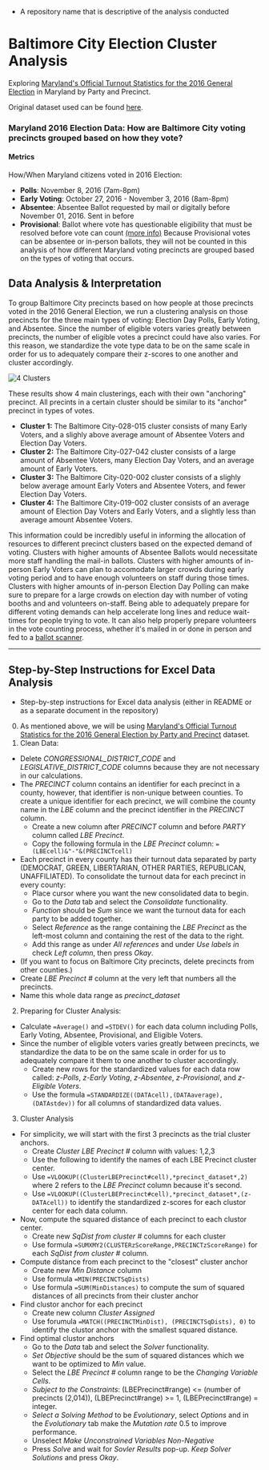* A repository name that is descriptive of the analysis conducted
# Baltimore City Election Cluster Analysis
Exploring [Maryland's Official Turnout Statistics for the 2016 General Election](https://elections.maryland.gov/elections/2016/index.html) in Maryland by Party and Precinct.

Original dataset used can be found [here](https://github.com/CamilaCamacho/baltimore_election_cluster_analysis/blob/master/Official%20by%20Party%20and%20Precinct.csv).

### Maryland 2016 Election Data: How are Baltimore City voting precincts grouped based on how they vote?

#### Metrics
How/When Maryland citizens voted in 2016 Election:
* **Polls**: November 8, 2016 (7am-8pm)
* **Early Voting**: October 27, 2016 - November 3, 2016 (8am-8pm)
* **Absentee**: Absentee Ballot requested by mail or digitally before November 01, 2016. Sent in before 
* **Provisional**: Ballot where vote has questionable eligibility that must be resolved before vote can count [(more info)](https://en.wikipedia.org/wiki/Provisional_ballot)
Because Provisional votes can be absentee or in-person ballots, they will not be counted in this analysis of how different Maryland voting precincts are grouped based on the types of voting that occurs. 

## Data Analysis & Interpretation
To group Baltimore City precincts based on how people at those precincts voted in the 2016 General Election, we run a clustering analysis on those precincts for the three main types of voting: Election Day Polls, Early Voting, and Absentee.
Since the number of eligible voters varies greatly between precincts, the number of eligible votes a precinct could have also varies. For this reason, we standardize the vote type data to be on the same scale in order for us to adequately compare their z-scores to one another and cluster accordingly.

![4 Clusters](https://github.com/CamilaCamacho/baltimore_election_cluster_analysis/blob/master/Baltimore%20City%20Clusterings.png)

These results show 4 main clusterings, each with their own "anchoring" precinct. All precints in a certain cluster should be similar to its "anchor" precinct in types of votes. 
* **Cluster 1:** The Baltimore City-028-015 cluster consists of many Early Voters, and a slighly above average amount of Absentee Voters and Election Day Voters.
* **Cluster 2:** The Baltimore City-027-042 cluster consists of a large amount of Absentee Voters, many Election Day Voters, and an average amount of Early Voters. 
* **Cluster 3:** The Baltimore City-020-002 cluster consists of a slighly below average amount Early Voters and Absentee Voters, and fewer Election Day Voters. 
* **Cluster 4:** The Baltimore City-019-002 cluster consists of an average amount of Election Day Voters and Early Voters, and a slightly less than average amount Absentee Voters.

This information could be incredibly useful in informing the allocation of resources to different precinct clusters based on the expected demand of voting. Clusters with higher amounts of Absentee Ballots would necessitate more staff handling the mail-in ballots. Clusters with higher amounts of in-person Early Voters can plan to accomodate larger crowds during early voting period and to have enough volunteers on staff during those times. Clusters with higher amounts of in-person Election Day Polling can make sure to prepare for a large crowds on election day with number of voting booths and and volunteers on-staff. 
Being able to adequately prepare for different voting demands can help accelerate long lines and reduce wait-times for people trying to vote. It can also help properly prepare volunteers in the vote counting process, whether it's mailed in or done in person and fed to a [ballot scanner](https://elections.maryland.gov/voting_system/learn_about_the_new_voting_system.html).




--- 
## Step-by-Step Instructions for Excel Data Analysis
* Step-by-step instructions for Excel data analysis (either in README or as a separate document in the repository)

0. As mentioned above, we will be using [Maryland's Official Turnout Statistics for the 2016 General Election by Party and Precinct](https://github.com/CamilaCamacho/baltimore_election_cluster_analysis/blob/master/Official%20by%20Party%20and%20Precinct.csv) dataset.
1. Clean Data:
* Delete _CONGRESSIONAL_DISTRICT_CODE_ and _LEGISLATIVE_DISTRICT_CODE_ columns because they are not necessary in our calculations. 
* The _PRECINCT_ column contains an identifier for each precinct in a county, however, that identifier is non-unique between counties. To create a unique identifier for each precinct, we will combine the county name in the _LBE_ column and the precinct identifier in the _PRECINCT_ column. 
  * Create a new column after _PRECINCT_ column and before _PARTY_ column called _LBE Precinct_.
  * Copy the following formula in the _LBE Precinct_ column:
   `=(LBEcell)&"-"&(PRECINCTcell)`
* Each precinct in every county has their turnout data separated by party (DEMOCRAT, GREEN, LIBERTARIAN, OTHER PARTIES, REPUBLICAN, UNAFFILIATED). To consolidate the turnout data for each precinct in every county:
  * Place cursor where you want the new consolidated data to begin.
  * Go to the _Data_ tab and select the _Consolidate_ functionality.
  * _Function_ should be *Sum* since we want the turnout data for each party to be added together. 
  * Select _Reference_ as the range containing the _LBE Precinct_ as the left-most column and containing the rest of the data to the right. 
  * Add this range as under *All references* and under *Use labels in* check *Left column*, then press *Okay*. 
* (If you want to focus on Baltimore City precincts, delete precincts from other counties.)
* Create _LBE Precinct #_ column at the very left that numbers all the precincts. 
* Name this whole data range as *precinct_dataset*
2. Preparing for Cluster Analysis:
* Calculate `=Average()` and `=STDEV()` for each data column including Polls,	Early Voting,	Absentee,	Provisional, and	Eligible Voters. 
* Since the number of eligible voters varies greatly between precincts, we standardize the data to be on the same scale in order for us to adequately compare it them to one another to cluster accordingly.
  * Create new rows for the standardized values for each data row called: _z-Polls_,	_z-Early Voting_,	_z-Absentee_,	_z-Provisional_, and	_z-Eligible Voters_. 
  * Use the formula `=STANDARDIZE((DATAcell),(DATAaverage),(DATAstdev))` for all columns of standardized data values. 
3. Cluster Analysis
* For simplicity, we will start with the first 3 precincts as the trial cluster anchors.
  * Create _Cluster LBE Precinct #_ column with values: 1,2,3
  * Use the following to identify the names of each LBE Precinct cluster center. 
  * Use `=VLOOKUP((ClusterLBEPrecinct#cell),*precinct_dataset*,2)` where 2 refers to the _LBE Precinct_ column because it's second.
  * Use `=VLOOKUP((ClusterLBEPrecinct#cell),*precinct_dataset*,(z-DATAcell))` to identify the standardized z-scores for each clustor center for each data column.
* Now, compute the squared distance of each precinct to each clustor center.
  * Create new _SqDist from cluster #_ columns for each cluster
  * Use formula  `=SUMXMY2(CLUSTERzScoreRange,PRECINCTzScoreRange)` for each _SqDist from cluster #_ column.
* Compute distance from each precinct to the "closest" cluster anchor
  * Create new _Min Distance_ column 
  * Use formula `=MIN(PRECINCTSqDists)`
  * Use formula `=SUM(MinDistances)` to compute the sum of squared distances of all precincts from their cluster anchor
* Find clustor anchor for each precinct
  * Create new column _Cluster Assigned_
  * Use forumula `=MATCH((PRECINCTMinDist), (PRECINCTSqDists), 0)` to identify the clustor anchor with the smallest squared distance. 
* Find optimal clustor anchors
  * Go to the _Data_ tab and select the _Solver_ functionality.
  * *Set Objective* should be the sum of squared distances which we want to be optimized to *Min* value.
  * Select the _LBE Precinct #_ column range to be the *Changing Variable Cells*.
  * *Subject to the Constraints*: (LBEPrecinct#range) <= (number of precincts (2,014)), (LBEPrecinct#range) >= 1, (LBEPrecinct#range) = integer.
  * *Select a Solving Method* to be *Evolutionary*, select *Options* and in the *Evolutionary* tab make the *Mutation rate* 0.5 to improve performance. 
  * Unselect *Make Unconstrained Variables Non-Negative*
  * Press *Solve* and wait for *Sovler Results* pop-up. *Keep Solver Solutions* and press *Okay*.
